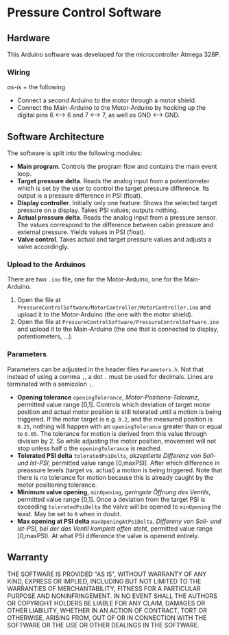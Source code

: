 # Pressure Control Software

## Hardware

This Arduino software was developed for the microcontroller Atmega 328P.

### Wiring

_as-is_ + the following
* Connect a second Arduino to the motor through a motor shield.
* Connect the Main-Arduino to the Motor-Arduino by hooking up the digital pins 6 <--> 6 and 7 <--> 7, as well as GND <--> GND.

## Software Architecture

The software is split into the following modules:

* **Main program**. Controls the program flow and contains the main event loop.
* **Target pressure delta**. Reads the analog input from a potentiometer which is set by the user to control the target pressure difference. Its output is a pressure difference in PSI (float).
* **Display controller**. Initially only one feature: Shows the selected target pressure on a display. Takes PSI values; outputs nothing.
* **Actual pressure delta**. Reads the analog input from a pressure sensor. The values correspond to the difference between cabin pressure and external pressure. Yields values in PSI (float).
* **Valve control**. Takes actual and target pressure values and adjusts a valve accordingly.

### Upload to the Arduinos

There are two `.ino` file, one for the Motor-Arduino, one for the Main-Arduino.

1. Open the file at `PressureControlSoftware/MotorController/MotorController.ino` and upload it to the Motor-Arduino (the one with the motor shield).
2. Open the file at `PressureControlSoftware/PressureControlSoftware.ino` and upload it to the Main-Arduino (the one that is connected to display, potentiometers, ...).

### Parameters

Parameters can be adjusted in the header files `Parameters.h`. Not that instead of using a comma `,`, a dot `.` must be used for decimals. Lines are terminated with a semicolon `;`. 

* **Opening tolerance** `openingTolerance`, _Motor-Positions-Toleranz_, permitted value range [0,1]. Controls which deviation of target motor position and actual motor position is still tolerated until a motion is being triggered. If the motor target is e.g. `0.2`, and the measured position is `0.25`, nothing will happen with an `openingTolerance` greater than or equal to `0.05`. The tolerance for motion is derived from this value through division by 2. So while adjusting the motor position, movement will not stop unless half o the `openingTolerance` is reached.
* **Tolerated PSI delta** `toleratedPsiDelta`, _akzeptierte Differenz von Soll- und Ist-PSI_, permitted value range [0,maxPSI]. After which difference in preassure levels (target vs. actual) a motion is being triggered. Note that there is no tolerance for motion because this is already caught by the motor positioning tolerance.
* **Minimum valve opening**, `minOpening`, _geringste Öffnung des Ventils_, permitted value range [0,1]. Once a deviation from the target PSI is exceeding `toleratedPsiDelta` the valve will be opened to `minOpening` the least. May be set to `0` when in doubt.
* **Max opening at PSI delta** `maxOpeningAtPsiDelta`, _Differeny von Soll- und Ist-PSI, bei der das Ventil komplett offen steht_, permitted value range [0,maxPSI). At what PSI difference the valve is openend entirely.

## Warranty

THE SOFTWARE IS PROVIDED "AS IS", WITHOUT WARRANTY OF ANY KIND, EXPRESS OR IMPLIED, INCLUDING BUT NOT LIMITED TO THE WARRANTIES OF MERCHANTABILITY, FITNESS FOR A PARTICULAR PURPOSE AND NONINFRINGEMENT. IN NO EVENT SHALL THE AUTHORS OR COPYRIGHT HOLDERS BE LIABLE FOR ANY CLAIM, DAMAGES OR OTHER LIABILITY, WHETHER IN AN ACTION OF CONTRACT, TORT OR OTHERWISE, ARISING FROM, OUT OF OR IN CONNECTION WITH THE SOFTWARE OR THE USE OR OTHER DEALINGS IN THE SOFTWARE.
